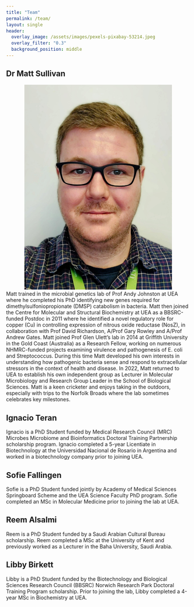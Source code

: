 ```yaml
---
title: "Team"
permalink: /team/
layout: single
header:
  overlay_image: /assets/images/pexels-pixabay-53214.jpeg
  overlay_filter: "0.3"
  background_position: middle
---
```


## Dr Matt Sullivan
<div style="text-align: center;">
  <img src="/assets/images/matt.jpg" alt="Descriptive alt text" style="max-width: 80%; height: auto;">
</div>
Matt trained in the microbial genetics lab of Prof Andy Johnston at UEA where he completed his PhD identifying new genes required for dimethylsulfoniopropionate (DMSP) catabolism in bacteria. Matt then joined the Centre for Molecular and Structural Biochemistry at UEA as a BBSRC-funded Postdoc in 2011 where he identified a novel regulatory role for copper (Cu) in controlling expression of nitrous oxide reductase (NosZ), in collaboration with Prof David Richardson, A/Prof Gary Rowley and A/Prof Andrew Gates. Matt joined Prof Glen Ulett’s lab in 2014 at Griffith University in the Gold Coast (Australia) as a Research Fellow, working on numerous NHMRC-funded projects examining virulence and pathogenesis of E. coli and Streptococcus. During this time Matt developed his own interests in understanding how pathogenic bacteria sense and respond to extracellular stressors in the context of health and disease. In 2022, Matt returned to UEA to establish his own independent group as Lecturer in Molecular Microbiology and Research Group Leader in the School of Biological Sciences. Matt is a keen cricketer and enjoys taking in the outdoors, especially with trips to the Norfolk Broads where the lab sometimes celebrates key milestones.

## Ignacio Teran
Ignacio is a PhD Student funded by Medical Research Council (MRC) Microbes Microbiome and Bioinformatics Doctoral Training Partnership scholarship program. Ignacio completed a 5-year Licentiate in Biotechnology at the Universidad Nacional de Rosario in Argentina and worked in a biotechnology company prior to joining UEA.

## Sofie Fallingen
Sofie is a PhD Student funded jointly by Academy of Medical Sciences Springboard Scheme and the UEA Science Faculty PhD program. Sofie completed an MSc in Molecular Medicine prior to joining the lab at UEA.

## Reem Alsalmi
Reem is a PhD Student funded by a Saudi Arabian Cultural Bureau scholarship. Reem completed a MSc at the University of Kent and previously worked as a Lecturer in the Baha University, Saudi Arabia. 

## Libby Birkett
Libby is a PhD Student funded by the Biotechnology and Biological Sciences Research Council (BBSRC) Norwich Research Park Doctoral Training Program scholarship. Prior to joining the lab, Libby completed a 4-year MSc in Biochemistry at UEA.

